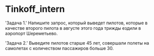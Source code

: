 # Tinkoff_intern
'Задача 1.' Напишите запрос, который выведет пилотов, которые в качестве второго пилота в
августе этого года трижды ездили в аэропорт Шереметьево. 

'Задача 2.' Выведите пилотов старше 45 лет, совершали полеты на самолетах с количеством
пассажиров больше 30.

